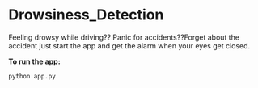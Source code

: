 # Drowsiness_Detection
Feeling drowsy while driving?? Panic for accidents??Forget about the accident just start the app and get the alarm when your eyes get closed.

<b>To run the app:</b>
```
python app.py
```


